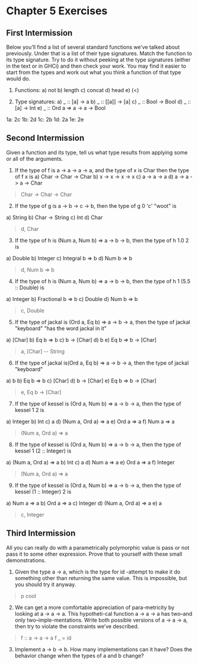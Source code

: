 # Chapter 5 Exercises

## First Intermission

Below you’ll find a list of several standard functions we’ve talked
about previously. Under that is a list of their type signatures. Match
the function to its type signature. Try to do it without peeking at
the type signatures (either in the text or in GHCi) and then check
your work. You may find it easier to start from the types and work out
what you think a function of that type would do.

1. Functions:
a) not
b) length
c) concat
d) head
e) (<)

2. Type signatures:
a) _ :: [a] -> a
b) _ :: [[a]] -> [a]
c) _ :: Bool -> Bool
d) _ :: [a] -> Int
e) _ :: Ord a => a -> a -> Bool

1a: 2c
1b: 2d
1c: 2b
1d: 2a
1e: 2e

## Second Intermission

Given a function and its type, tell us what type results from applying some or
all of the arguments.

1. If the type of f is a -> a -> a -> a,
   and the type of x is Char then the type of f x is
a) Char -> Char -> Char
b) x -> x -> x -> x
c) a -> a -> a
d) a -> a -> a -> Char

> Char -> Char -> Char

2. If the type of g is a -> b -> c -> b,
   then the type of g 0 'c' "woot" is

a) String
b) Char -> String
c) Int
d) Char

> d, Char


3. If the type of h is (Num a, Num b) => a -> b -> b,
   then the type of h 1.0 2 is

a) Double
b) Integer
c) Integral b => b
d) Num b => b

> d, Num b => b

4. If the type of h is (Num a, Num b) => a -> b -> b,
   then the type of h 1 (5.5 :: Double) is

a) Integer
b) Fractional b => b
c) Double
d) Num b => b

> c, Double

5. If the type of jackal is (Ord a, Eq b) => a -> b -> a,
   then the type of jackal "keyboard" "has the word jackal in it"

a) [Char]
b) Eq b => b
c) b -> [Char] d) b
e) Eq b => b -> [Char]

> a, [Char] -- String

6. If the type of jackal is(Ord a, Eq b) => a -> b -> a,
   then the type of jackal "keyboard"

a) b
b) Eq b => b
c) [Char]
d) b -> [Char]
e) Eq b => b -> [Char]

> e, Eq b -> [Char]

7. If the type of kessel is (Ord a, Num b) => a -> b -> a,
   then the type of kessel 1 2 is

a) Integer
b) Int
c) a
d) (Num a, Ord a) => a
e) Ord a => a
f) Num a => a

> (Num a, Ord a) => a

8. If the type of kessel is (Ord a, Num b) => a -> b -> a,
   then the type of kessel 1 (2 :: Integer) is

a) (Num a, Ord a) => a
b) Int
c) a
d) Num a => a
e) Ord a => a
f) Integer

> (Num a, Ord a) => a

9. If the type of kessel is (Ord a, Num b) => a -> b -> a,
   then the type of kessel (1 :: Integer) 2 is

a) Num a => a b) Ord a => a
c) Integer
d) (Num a, Ord a) => a
e) a

> c, Integer

## Third Intermission

All you can really do with a parametrically polymorphic value is pass
or not pass it to some other expression. Prove that to yourself with
these small demonstrations.

1. Given the type a -> a,
   which is the type for id -attempt to make it do something other
   than returning the same value. This is impossible, but you should
   try it anyway.

> p cool

2. We can get a more comfortable appreciation of para-metricity by looking at
   a -> a -> a. This hypotheti-cal function a -> a -> a has two–and only
   two–imple-mentations. Write both possible versions of a -> a -> a,
   then try to violate the constraints we’ve described.

> f :: a -> a -> a
> f _ = id

3. Implement a -> b -> b. How many implementations can it have? Does the behavior change when the types of a and b change?
